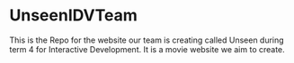 # UnseenIDVTeam
This is the Repo for the website our team is creating called Unseen during term 4 for Interactive Development. It is a movie website we aim to create.
